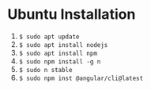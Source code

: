 # Ubuntu Installation 
1. ``` $ sudo apt update ```
2. ``` $ sudo apt install nodejs ```
3. ``` $ sudo apt install npm ```
4. ``` $ sudo npm install -g n ```
5. ``` $ sudo n stable ```
6. ``` $ sudo npm inst @angular/cli@latest ```

